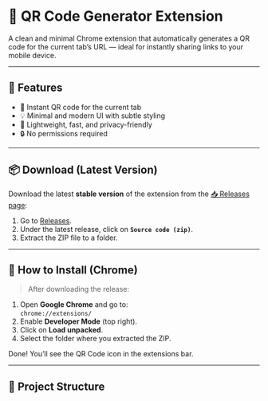 # 🔳 QR Code Generator Extension

A clean and minimal Chrome extension that automatically generates a QR code for the current tab’s URL — ideal for instantly sharing links to your mobile device.

---

## 📸 Features

- 📌 Instant QR code for the current tab
- 💡 Minimal and modern UI with subtle styling
- 🚀 Lightweight, fast, and privacy-friendly
- 🔒 No permissions required

---

## 📦 Download (Latest Version)

Download the latest **stable version** of the extension from the [📥 Releases page](https://github.com/Manikanta2502/QR_Code_Extension/releases):

1. Go to [Releases](https://github.com/Manikanta2502/QR_Code_Extension/releases).
2. Under the latest release, click on **`Source code (zip)`**.
3. Extract the ZIP file to a folder.

---

## 🧩 How to Install (Chrome)

> After downloading the release:

1. Open **Google Chrome** and go to:  
   `chrome://extensions/`
2. Enable **Developer Mode** (top right).
3. Click on **Load unpacked**.
4. Select the folder where you extracted the ZIP.

Done! You’ll see the QR Code icon in the extensions bar.

---

## 📁 Project Structure

